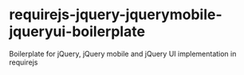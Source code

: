 requirejs-jquery-jquerymobile-jqueryui-boilerplate
==================================================

Boilerplate for jQuery, jQuery mobile and jQuery UI implementation in requirejs
